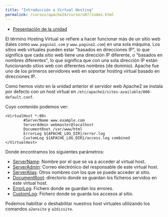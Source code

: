 ```yaml
---
title: "Introducción a Virtual Hosting"
permalink: /cursos/apache24/curso/u07/index.html
---
```


* [Presentación de la unidad](u7.pdf)

El término Hosting Virtual se refiere a hacer funcionar más de un sitio web (tales como `www.pagina1.com` y `www.pagina2.com`) en una sola máquina. Los sitios web virtuales pueden estar "basados en direcciones IP", lo que significa que cada sitio web tiene una dirección IP diferente, o "basados en nombres diferentes", lo que significa que con una sola dirección IP están funcionando sitios web con diferentes nombres (de dominio). Apache fue uno de los primeros servidores web en soportar hosting virtual basado en direcciones IP.

Como hemos visto en la unidad anterior el servidor web Apache2 se instala por defecto con un host virtual en `/etc/apache2/sites-available/000-default.conf`.

Cuyo contenido podemos ver:

	<VirtualHost *:80>
	        #ServerName www.example.com	
	        ServerAdmin webmaster@localhost
	        DocumentRoot /var/www/html	
	        ErrorLog ${APACHE_LOG_DIR}/error.log
	        CustomLog ${APACHE_LOG_DIR}/access.log combined	
	</VirtualHost>

Donde encontramos los siguientes parámetros:

* [ServerName](https://httpd.apache.org/docs/2.4/mod/core.html#servername): Nombre por el que se va a acceder al virtual host.
* [ServerAdmin](https://httpd.apache.org/docs/2.4/mod/core.html#serveradmin): Correo electrónico del responsable de este virtual host.
* [ServerAlias](https://httpd.apache.org/docs/2.4/mod/core.html#serveralias): Otros nombres con los que se puede acceder al sitio.
* [DocumentRoot](https://httpd.apache.org/docs/2.4/mod/core.html#documentroot): directorio donde se guardan los ficheros servidos en este virtual host.
* [ErrorLog](https://httpd.apache.org/docs/2.4/mod/core.html#errorlog): Fichero donde se guardan los errores.
* [CustomLog](http://httpd.apache.org/docs/current/mod/mod_log_config.html#customlog): Fichero donde se guarda los accesos al sitio.

Podemos habilitar o deshabilitar nuestros host virtuales utilizando los comandos `a2ensite` y `a2dissite`.
